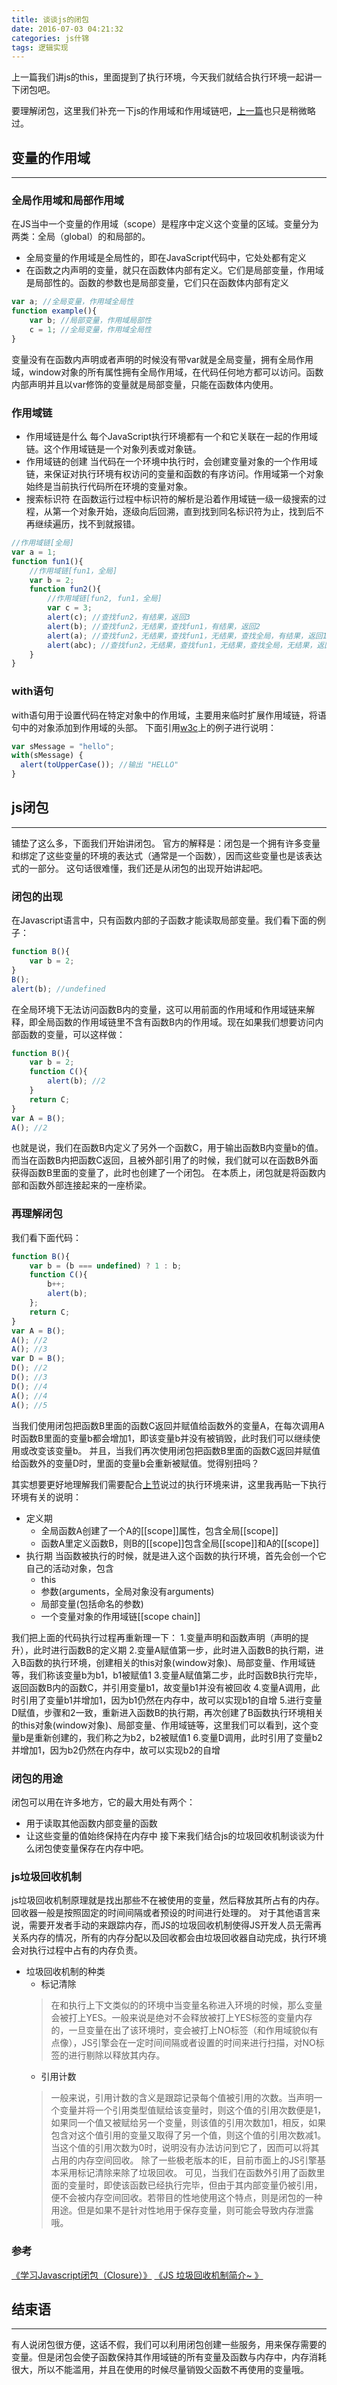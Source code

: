 ```yaml
---
title: 谈谈js的闭包
date: 2016-07-03 04:21:32
categories: js什锦
tags: 逻辑实现
---
```

上一篇我们讲js的this，里面提到了执行环境，今天我们就结合执行环境一起讲一下闭包吧。
<!--more-->

要理解闭包，这里我们补充一下js的作用域和作用域链吧，[上一篇](https://godbasin.github.io/2016/07/02/js-this/)也只是稍微略过。

## 变量的作用域
-----
### 全局作用域和局部作用域
在JS当中一个变量的作用域（scope）是程序中定义这个变量的区域。变量分为两类：全局（global）的和局部的。
- 全局变量的作用域是全局性的，即在JavaScript代码中，它处处都有定义
- 在函数之内声明的变量，就只在函数体内部有定义。它们是局部变量，作用域是局部性的。函数的参数也是局部变量，它们只在函数体内部有定义
``` javascript
var a; //全局变量，作用域全局性
function example(){
	var b; //局部变量，作用域局部性
	c = 1; //全局变量，作用域全局性
}
```
变量没有在函数内声明或者声明的时候没有带var就是全局变量，拥有全局作用域，window对象的所有属性拥有全局作用域，在代码任何地方都可以访问。函数内部声明并且以var修饰的变量就是局部变量，只能在函数体内使用。

### 作用域链
- 作用域链是什么
每个JavaScript执行环境都有一个和它关联在一起的作用域链。这个作用域链是一个对象列表或对象链。
- 作用域链的创建
当代码在一个环境中执行时，会创建变量对象的一个作用域链，来保证对执行环境有权访问的变量和函数的有序访问。作用域第一个对象始终是当前执行代码所在环境的变量对象。
- 搜索标识符
在函数运行过程中标识符的解析是沿着作用域链一级一级搜索的过程，从第一个对象开始，逐级向后回溯，直到找到同名标识符为止，找到后不再继续遍历，找不到就报错。
``` javascript
//作用域链[全局]
var a = 1; 
function fun1(){
	//作用域链[fun1，全局]
	var b = 2; 
	function fun2(){
		//作用域链[fun2, fun1，全局]
		var c = 3; 
		alert(c); //查找fun2，有结果，返回3
		alert(b); //查找fun2，无结果，查找fun1，有结果，返回2
		alert(a); //查找fun2，无结果，查找fun1，无结果，查找全局，有结果，返回1
		alert(abc); //查找fun2，无结果，查找fun1，无结果，查找全局，无结果，返回undefined，若此处为函数调用，则报错
	}
}
```

### with语句
with语句用于设置代码在特定对象中的作用域，主要用来临时扩展作用域链，将语句中的对象添加到作用域的头部。
下面引用[w3c](http://www.w3school.com.cn/js/pro_js_statements_with.asp)上的例子进行说明：
``` javascript
var sMessage = "hello";
with(sMessage) {
  alert(toUpperCase());	//输出 "HELLO"
}
```

## js闭包
-----
铺垫了这么多，下面我们开始讲闭包。
官方的解释是：闭包是一个拥有许多变量和绑定了这些变量的环境的表达式（通常是一个函数），因而这些变量也是该表达式的一部分。
这句话很难懂，我们还是从闭包的出现开始讲起吧。

### 闭包的出现
在Javascript语言中，只有函数内部的子函数才能读取局部变量。我们看下面的例子：
``` javascript
function B(){
	var b = 2;
}
B();
alert(b); //undefined
```
在全局环境下无法访问函数B内的变量，这可以用前面的作用域和作用域链来解释，即全局函数的作用域链里不含有函数B内的作用域。现在如果我们想要访问内部函数的变量，可以这样做：
``` javascript
function B(){
	var b = 2;
	function C(){
		alert(b); //2
	}
	return C;
}
var A = B();
A(); //2
```
也就是说，我们在函数B内定义了另外一个函数C，用于输出函数B内变量b的值。而当在函数B内把函数C返回，且被外部引用了的时候，我们就可以在函数B外面获得函数B里面的变量了，此时也创建了一个闭包。
在本质上，闭包就是将函数内部和函数外部连接起来的一座桥梁。

### 再理解闭包
我们看下面代码：
``` javascript
function B(){
	var b = (b === undefined) ? 1 : b;
	function C(){
		b++;
		alert(b);
	};
	return C;
}
var A = B();
A(); //2
A(); //3
var D = B();
D(); //2
D(); //3
D(); //4
A(); //4
A(); //5
```
当我们使用闭包把函数B里面的函数C返回并赋值给函数外的变量A，在每次调用A时函数B里面的变量b都会增加1，即该变量b并没有被销毁，此时我们可以继续使用或改变该变量b。
并且，当我们再次使用闭包把函数B里面的函数C返回并赋值给函数外的变量D时，里面的变量b会重新被赋值。觉得别扭吗？

其实想要更好地理解我们需要配合[上节](https://godbasin.github.io/2016/07/02/js-this/)说过的执行环境来讲，这里我再贴一下执行环境有关的说明：
- 定义期
  - 全局函数A创建了一个A的[[scope]]属性，包含全局[[scope]]
  - 函数A里定义函数B，则B的[[scope]]包含全局[[scope]]和A的[[scope]]
- 执行期
当函数被执行的时候，就是进入这个函数的执行环境，首先会创一个它自己的活动对象，包含
  - this
  - 参数(arguments，全局对象没有arguments)
  - 局部变量(包括命名的参数)
  - 一个变量对象的作用域链[[scope chain]]

我们把上面的代码执行过程再重新理一下：
1.变量声明和函数声明（声明的提升），此时进行函数B的定义期
2.变量A赋值第一步，此时进入函数B的执行期，进入B函数的执行环境，创建相关的this对象(window对象)、局部变量、作用域链等，我们称该变量b为b1，b1被赋值1
3.变量A赋值第二步，此时函数B执行完毕，返回函数B内的函数C，并引用变量b1，故变量b1并没有被回收
4.变量A调用，此时引用了变量b1并增加1，因为b1仍然在内存中，故可以实现b1的自增
5.进行变量D赋值，步骤和2一致，重新进入函数B的执行期，再次创建了B函数执行环境相关的this对象(window对象)、局部变量、作用域链等，这里我们可以看到，这个变量b是重新创建的，我们称之为b2，b2被赋值1
6.变量D调用，此时引用了变量b2并增加1，因为b2仍然在内存中，故可以实现b2的自增

### 闭包的用途
闭包可以用在许多地方，它的最大用处有两个：
- 用于读取其他函数内部变量的函数
- 让这些变量的值始终保持在内存中
接下来我们结合js的垃圾回收机制谈谈为什么闭包使变量保存在内存中吧。

### js垃圾回收机制
js垃圾回收机制原理就是找出那些不在被使用的变量，然后释放其所占有的内存。回收器一般是按照固定的时间间隔或者预设的时间进行处理的。
对于其他语言来说，需要开发者手动的来跟踪内存，而JS的垃圾回收机制使得JS开发人员无需再关系内存的情况，所有的内存分配以及回收都会由垃圾回收器自动完成，执行环境会对执行过程中占有的内存负责。
- 垃圾回收机制的种类
  - 标记清除
  > 在和执行上下文类似的的环境中当变量名称进入环境的时候，那么变量会被打上YES。一般来说是绝对不会释放被打上YES标签的变量内存的，一旦变量在出了该环境时，变会被打上NO标签（和作用域貌似有点像），JS引擎会在一定时间间隔或者设置的时间来进行扫描，对NO标签的进行剔除以释放其内存。
  - 引用计数
  > 一般来说，引用计数的含义是跟踪记录每个值被引用的次数。当声明一个变量并将一个引用类型值赋给该变量时，则这个值的引用次数便是1，如果同一个值又被赋给另一个变量，则该值的引用次数加1，相反，如果包含对这个值引用的变量又取得了另一个值，则这个值的引用次数减1。当这个值的引用次数为0时，说明没有办法访问到它了，因而可以将其占用的内存空间回收。
除了一些极老版本的IE，目前市面上的JS引擎基本采用标记清除来除了垃圾回收。
可见，当我们在函数外引用了函数里面的变量时，即使该函数已经执行完毕，但由于其内部变量仍被引用，便不会被内存空间回收。若带目的性地使用这个特点，则是闭包的一种用途。但是如果不是针对性地用于保存变量，则可能会导致内存泄露哦。

### 参考
[《学习Javascript闭包（Closure）》](http://www.ruanyifeng.com/blog/2009/08/learning_javascript_closures.html)
[《JS 垃圾回收机制简介~ 》](http://blog.chinaunix.net/uid-26672038-id-3522560.html)

## 结束语
-----
有人说闭包很方便，这话不假，我们可以利用闭包创建一些服务，用来保存需要的变量。但是闭包会使子函数保持其作用域链的所有变量及函数与内存中，内存消耗很大，所以不能滥用，并且在使用的时候尽量销毁父函数不再使用的变量哦。